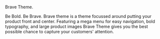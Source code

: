 Brave Theme.

Be Bold. Be Brave. Brave theme is a theme focussed around putting your product front and center. Featuring a mega menu for easy navigation, bold typography, and large product images Brave Theme gives you the best possible chance to capture your customers' attention.  
